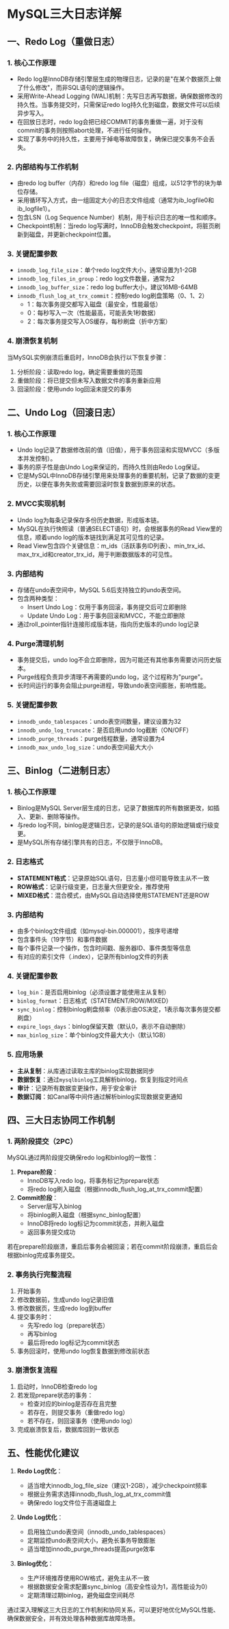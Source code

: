 # MySQL三大日志详解

## 一、Redo Log（重做日志）

### 1. 核心工作原理

- Redo log是InnoDB存储引擎层生成的物理日志，记录的是"在某个数据页上做了什么修改"，而非SQL语句的逻辑操作。
- 采用Write-Ahead Logging (WAL)机制：先写日志再写数据，确保数据修改的持久性。当事务提交时，只需保证redo
  log持久化到磁盘，数据文件可以后续异步写入。
- 在回放日志时，redo log会把已经COMMIT的事务重做一遍，对于没有commit的事务则按照abort处理，不进行任何操作。
- 实现了事务中的持久性，主要用于掉电等故障恢复，确保已提交事务不会丢失。

### 2. 内部结构与工作机制

- 由redo log buffer（内存）和redo log file（磁盘）组成，以512字节的块为单位存储。
- 采用循环写入方式，由一组固定大小的日志文件组成（通常为ib_logfile0和ib_logfile1）。
- 包含LSN（Log Sequence Number）机制，用于标识日志的唯一性和顺序。
- Checkpoint机制：当redo log写满时，InnoDB会触发checkpoint，将脏页刷新到磁盘，并更新checkpoint位置。

### 3. 关键配置参数

- `innodb_log_file_size`：单个redo log文件大小，通常设置为1-2GB
- `innodb_log_files_in_group`：redo log文件数量，通常为2
- `innodb_log_buffer_size`：redo log buffer大小，建议16MB-64MB
- `innodb_flush_log_at_trx_commit`：控制redo log刷盘策略（0、1、2）
    - 1：每次事务提交都写入磁盘（最安全，性能最低）
    - 0：每秒写入一次（性能最高，可能丢失1秒数据）
    - 2：每次事务提交写入OS缓存，每秒刷盘（折中方案）

### 4. 崩溃恢复机制

当MySQL实例崩溃后重启时，InnoDB会执行以下恢复步骤：

1. 分析阶段：读取redo log，确定需要重做的范围
2. 重做阶段：将已提交但未写入数据文件的事务重新应用
3. 回滚阶段：使用undo log回滚未提交的事务

## 二、Undo Log（回滚日志）

### 1. 核心工作原理

- Undo log记录了数据修改前的值（旧值），用于事务回滚和实现MVCC（多版本并发控制）。
- 事务的原子性是由Undo Log来保证的，而持久性则由Redo Log保证。
- 它是MySQL中InnoDB存储引擎用来处理事务的重要机制，记录了数据的变更历史，以便在事务失败或需要回滚时恢复数据到原来的状态。

### 2. MVCC实现机制

- Undo log为每条记录保存多份历史数据，形成版本链。
- MySQL在执行快照读（普通SELECT语句）时，会根据事务的Read View里的信息，顺着undo log的版本链找到满足其可见性的记录。
- Read View包含四个关键信息：m_ids（活跃事务ID列表）、min_trx_id、max_trx_id和creator_trx_id，用于判断数据版本的可见性。

### 3. 内部结构

- 存储在undo表空间中，MySQL 5.6后支持独立的undo表空间。
- 包含两种类型：
    - Insert Undo Log：仅用于事务回滚，事务提交后可立即删除
    - Update Undo Log：用于事务回滚和MVCC，不能立即删除
- 通过roll_pointer指针连接形成版本链，指向历史版本的undo log记录

### 4. Purge清理机制

- 事务提交后，undo log不会立即删除，因为可能还有其他事务需要访问历史版本。
- Purge线程负责异步清理不再需要的undo log，这个过程称为"purge"。
- 长时间运行的事务会阻止purge进程，导致undo表空间膨胀，影响性能。

### 5. 关键配置参数

- `innodb_undo_tablespaces`：undo表空间数量，建议设置为32
- `innodb_undo_log_truncate`：是否启用undo log截断（ON/OFF）
- `innodb_purge_threads`：purge线程数量，通常设置为4
- `innodb_max_undo_log_size`：undo表空间最大大小

## 三、Binlog（二进制日志）

### 1. 核心工作原理

- Binlog是MySQL Server层生成的日志，记录了数据库的所有数据更改，如插入、更新、删除等操作。
- 与redo log不同，binlog是逻辑日志，记录的是SQL语句的原始逻辑或行级变更。
- 是MySQL所有存储引擎共有的日志，不仅限于InnoDB。

### 2. 日志格式

- **STATEMENT格式**：记录原始SQL语句，日志量小但可能导致主从不一致
- **ROW格式**：记录行级变更，日志量大但更安全，推荐使用
- **MIXED格式**：混合模式，由MySQL自动选择使用STATEMENT还是ROW

### 3. 内部结构

- 由多个binlog文件组成（如mysql-bin.000001），按序号递增
- 包含事件头（19字节）和事件数据
- 每个事件记录一个操作，包含时间戳、服务器ID、事件类型等信息
- 有对应的索引文件（.index），记录所有binlog文件的列表

### 4. 关键配置参数

- `log_bin`：是否启用binlog（必须设置才能使用主从复制）
- `binlog_format`：日志格式（STATEMENT/ROW/MIXED）
- `sync_binlog`：控制binlog刷盘频率（0表示由OS决定，1表示每次事务提交都刷盘）
- `expire_logs_days`：binlog保留天数（默认0，表示不自动删除）
- `max_binlog_size`：单个binlog文件最大大小（默认1GB）

### 5. 应用场景

- **主从复制**：从库通过读取主库的binlog实现数据同步
- **数据恢复**：通过`mysqlbinlog`工具解析binlog，恢复到指定时间点
- **审计**：记录所有数据变更操作，用于安全审计
- **数据订阅**：如Canal等中间件通过解析binlog实现数据变更通知

## 四、三大日志协同工作机制

### 1. 两阶段提交（2PC）

MySQL通过两阶段提交确保redo log和binlog的一致性：

1. **Prepare阶段**：
    - InnoDB写入redo log，将事务标记为prepare状态
    - 将redo log刷入磁盘（根据innodb_flush_log_at_trx_commit配置）
2. **Commit阶段**：
    - Server层写入binlog
    - 将binlog刷入磁盘（根据sync_binlog配置）
    - InnoDB将redo log标记为commit状态，并刷入磁盘
    - 返回事务提交成功

若在prepare阶段崩溃，重启后事务会被回滚；若在commit阶段崩溃，重启后会根据binlog完成事务提交。

### 2. 事务执行完整流程

1. 开始事务
2. 修改数据前，生成undo log记录旧值
3. 修改数据页，生成redo log到buffer
4. 提交事务时：
    - 先写redo log（prepare状态）
    - 再写binlog
    - 最后将redo log标记为commit状态
5. 事务回滚时，使用undo log恢复数据到修改前状态

### 3. 崩溃恢复流程

1. 启动时，InnoDB检查redo log
2. 若发现prepare状态的事务：
    - 检查对应的binlog是否存在且完整
    - 若存在，则提交事务（重做redo log）
    - 若不存在，则回滚事务（使用undo log）
3. 完成崩溃恢复后，数据库回到一致状态

## 五、性能优化建议

1. **Redo Log优化**：
    - 适当增大innodb_log_file_size（建议1-2GB），减少checkpoint频率
    - 根据业务需求选择innodb_flush_log_at_trx_commit值
    - 确保redo log文件位于高速磁盘上

2. **Undo Log优化**：
    - 启用独立undo表空间（innodb_undo_tablespaces）
    - 定期监控undo表空间大小，避免长事务导致膨胀
    - 适当增加innodb_purge_threads提高purge效率

3. **Binlog优化**：
    - 生产环境推荐使用ROW格式，避免主从不一致
    - 根据数据安全需求配置sync_binlog（高安全性设为1，高性能设为0）
    - 定期清理过期binlog，避免磁盘空间耗尽

通过深入理解这三大日志的工作机制和协同关系，可以更好地优化MySQL性能、确保数据安全，并有效处理各种数据库故障场景。